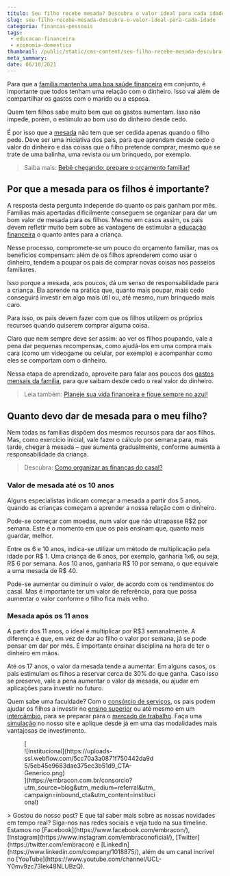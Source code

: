 ```yaml
---
titulo: Seu filho recebe mesada? Descubra o valor ideal para cada idade
slug: seu-filho-recebe-mesada-descubra-o-valor-ideal-para-cada-idade
categoria: financas-pessoais
tags:
 - educacao-financeira
 - economia-domestica
thumbnail: /public/static/cms-content/seu-filho-recebe-mesada-descubra-o-valor-ideal-para-cada-idade.png
meta_summary: 
date: 06/10/2021
---
```

Para que a [família mantenha uma boa saúde financeira](https://www.embracon.com.br/blog/aprenda-como-montar-um-orcamento-familiar-em-5-passos) em conjunto, é importante que todos tenham uma relação com o dinheiro. Isso vai além de compartilhar os gastos com o marido ou a esposa.

Quem tem filhos sabe muito bem que os gastos aumentam. Isso não impede, porém, o estímulo ao bom uso do dinheiro desde cedo.

É por isso que a [mesada](https://www.youtube.com/watch?v=FwLrgY-5BXY) não tem que ser cedida apenas quando o filho pede. Deve ser uma iniciativa dos pais, para que aprendam desde cedo o valor do dinheiro e das coisas que o filho pretende comprar, mesmo que se trate de uma balinha, uma revista ou um brinquedo, por exemplo.

> Saiba mais: [Bebê chegando: prepare o orçamento familiar!](https://www.embracon.com.br/blog/bebe-chegando-prepare-o-orcamento-familiar)

Por que a mesada para os filhos é importante?
---------------------------------------------

A resposta desta pergunta independe do quanto os pais ganham por mês. Famílias mais apertadas dificilmente conseguem se organizar para dar um bom valor de mesada para os filhos. Mesmo em casos assim, os pais devem refletir muito bem sobre as vantagens de estimular a [educação financeira](https://www.youtube.com/watch?v=e3AMA9FJWDs) o quanto antes para a criança.

Nesse processo, compromete-se um pouco do orçamento familiar, mas os benefícios compensam: além de os filhos aprenderem como usar o dinheiro, tendem a poupar os pais de comprar novas coisas nos passeios familiares.

Isso porque a mesada, aos poucos, dá um senso de responsabilidade para a criança. Ela aprende na prática que, quanto mais poupar, mais cedo conseguirá investir em algo mais útil ou, até mesmo, num brinquedo mais caro.

Para isso, os pais devem fazer com que os filhos utilizem os próprios recursos quando quiserem comprar alguma coisa.

Claro que nem sempre deve ser assim: ao ver os filhos poupando, vale a pena dar pequenas recompensas, como ajudá-los em uma compra mais cara (como um videogame ou celular, por exemplo) e acompanhar como eles se comportam com o dinheiro.

Nessa etapa de aprendizado, aproveite para falar aos poucos dos [gastos mensais da família](https://www.embracon.com.br/blog/financas-da-familia-como-ensinar-os-filhos-a-economizar-dinheiro), para que saibam desde cedo o real valor do dinheiro.

> Leia também: [Planeje sua vida financeira e fique sempre no azul!](https://www.embracon.com.br/blog/planeje-sua-vida-financeira-e-fique-sempre-no-azul)

Quanto devo dar de mesada para o meu filho?
-------------------------------------------

Nem todas as famílias dispõem dos mesmos recursos para dar aos filhos. Mas, como exercício inicial, vale fazer o cálculo por semana para, mais tarde, chegar à mesada – que aumenta gradualmente, conforme aumenta a responsabilidade da criança.

> Descubra: [Como organizar as finanças do casal?](https://www.embracon.com.br/blog/como-organizar-as-financas-do-casal)

### Valor de mesada até os 10 anos

Alguns especialistas indicam começar a mesada a partir dos 5 anos, quando as crianças começam a aprender a nossa relação com o dinheiro.

Pode-se começar com moedas, num valor que não ultrapasse R$2 por semana. Este é o momento em que os pais ensinam que, quanto mais guardar, melhor.

Entre os 6 e 10 anos, indica-se utilizar um método de multiplicação pela idade por R$ 1. Uma criança de 6 anos, por exemplo, ganharia 1x6, ou seja, R$ 6 por semana. Aos 10 anos, ganharia R$ 10 por semana, o que equivale a uma mesada de R$ 40.

Pode-se aumentar ou diminuir o valor, de acordo com os rendimentos do casal. Mas é importante ter um valor de referência, para que possa aumentar o valor conforme o filho fica mais velho.

### Mesada após os 11 anos

A partir dos 11 anos, o ideal é multiplicar por R$3 semanalmente. A diferença é que, em vez de dar ao filho o valor por semana, já se pode pensar em dar por mês. É importante ensinar disciplina na hora de ter o dinheiro em mãos.

Até os 17 anos, o valor da mesada tende a aumentar. Em alguns casos, os pais estimulam os filhos a reservar cerca de 30% do que ganha. Caso isso se preserve, vale a pena aumentar o valor da mesada, ou ajudar em aplicações para investir no futuro.

Quem sabe uma faculdade? Com o [consórcio de serviços](https://www.embracon.com.br/consorcio-servicos), os pais podem ajudar os filhos a investir no [ensino superior](https://www.embracon.com.br/blog/confira-5-beneficios-de-fazer-um-consorcio-para-pos-graduacao) ou até mesmo em um [intercâmbio](https://www.embracon.com.br/blog/tire-as-suas-duvidas-sobre-o-consorcio-de-educacao-embracon), para se preparar para o [mercado de trabalho](https://www.embracon.com.br/blog/7-sinais-de-que-e-hora-de-investir-em-atualizacao-na-carreira). Faça uma [simulação](http://www.embracon.com.br/consorcio) no nosso site e aplique desde já em uma das modalidades mais vantajosas de investimento.

<figure class="w-richtext-figure-type-image w-richtext-align-center" style="max-width:310px">[<div>![Institucional](https://uploads-ssl.webflow.com/5cc70a3a0871f750442da9d5/5eb45e9683dae375ec3b51d9_CTA-Generico.png)</div>](https://embracon.com.br/consorcio?utm_source=blog&utm_medium=referral&utm_campaign=inbound_cta&utm_content=institucional)</figure>> Gostou do nosso post? E que tal saber mais sobre as nossas novidades em tempo real? Siga-nos nas redes sociais e veja tudo na sua timeline. Estamos no [Facebook](https://www.facebook.com/embracon/), [Instagram](https://www.instagram.com/embraconoficial/), [Twitter](https://twitter.com/embracon) e [LinkedIn](https://www.linkedin.com/company/1018875/), além de um canal incrível no [YouTube](https://www.youtube.com/channel/UCL-Y0mv9zc73Iek48NLUBzQ).
